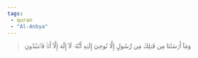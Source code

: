 ```yaml
---
tags: 
 - quran 
 - "Al-Anbya"
---
```


> وَمَآ أَرۡسَلۡنَا مِن قَبۡلِكَ مِن رَّسُولٍ إِلَّا نُوحِيٓ إِلَيۡهِ أَنَّهُۥ لَآ إِلَٰهَ إِلَّآ أَنَا۠ فَٱعۡبُدُونِ
